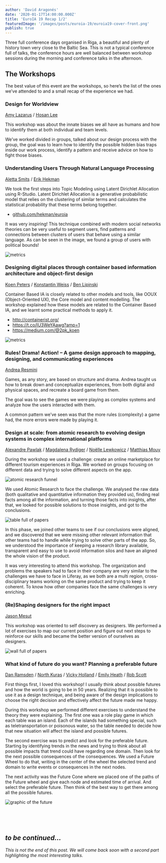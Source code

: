 ```yaml
---
author: 'David Aragonés'
date: '2020-01-17T14:00:00.000Z'
title: 'EuroIA 19 Recap 1/2'
featuredImage: '/images/posts/euroia-19/euroia19-cover-front.png'
publish: true
---
```


Three full conference days organised in Riga, a beautiful and plenty of history town very close to the Baltic Sea. This is not a typical conference full of talks, the conference hours are well balanced between workshop sessions during the morning and conference talks in the afternoon.

## The Workshops

The best value of this event are the workshops, so here’s the list of the ones we’ve attended to and a small recap of the experience we had. 

### Design for Worldview

[Amy Lazarus](https://euroia.org/person/amy-lazarus/) / [Hosan Lee](https://euroia.org/person/hosan-lee/)

This workshop was about the innate biases we all have as humans and how to identify them at both individual and team levels. 

We’ve worked divided in groups, talked about our design process with the group, the goal was to learn how to identify the possible hidden bias traps inside our work process, identify a pattern and receive advice on how to fight those biases.

### Understanding Users Through Natural Language Processing

[Aletta Smits](https://euroia.org/person/aletta-smits/) / [Erik Hekman](https://euroia.org/person/erik-hekman/)

We took the first steps into Topic Modeling using Latent Dirichlet Allocation using R-Studio. Latent Dirichlet Allocation is a generative probabilistic model that relies on the clustering of similar terms and calculates the statistical probability that these terms belong together. 

* [github.com/hekman/euroia](https://github.com/hekman/euroia) 

It was very inspiring! This technique combined with modern social networks theories can be very useful to segment users, find patterns and connections between clusters of users that behave using a similar language. As can be seen in the image, we found a group of users with political bounds!

![metrics](/images/posts/euroia-19/euroia19-natural-lang-proc.png)


### Designing digital places through container based information architecture and object-­first design

[Koen Peters](https://euroia.org/person/koen-peters/) / [Konstantin Weiss](https://euroia.org/person/konstantin-weiss/) / [Ben Lipinski](https://euroia.org/person/ben-lipinski/)

Container Based IA is closely related to other models and tools, like OOUX (Object-Oriented UX), the Core model and content modelling. The workshop explained how these models are related to the Container Based IA, and we learnt some practical methods to apply it.

* http://containerist.org/
* https://t.co/IU3WeYAawg?amp=1
* https://medium.com/@2pk_koen


![metrics](/images/posts/euroia-19/euroia19-containers.jpg)


### Rules! Drama! Action! – A game design approach to mapping, designing, and communicating experiences

[Andrea Resmini](https://euroia.org/person/andrea-resmini/)

Games, as any story, are based on structure and drama. Andrea taught us how to break down and conceptualize experiences, from both digital and physical spaces, and recreate a board game from them.

The goal was to see the games we were playing as complex systems and analyze how the users interacted with them. 

A common pattern we’ve seen was that the more rules (complexity) a game had, the more errors were made by playing it.

### Design at scale: from atomic research to evolving design systems in complex international platforms

[Alexandre Pawlak](http://2019.euroia.org/person/alexandre-pawlak/) / [Magdalena Rydiger](http://2019.euroia.org/person/magdalena-rydiger/) / [Noëlle Lewkowicz](http://2019.euroia.org/person/noelle-lewkowicz/) / [Matthias Mouy](http://2019.euroia.org/person/matthias-mouy/)

During the workshop we used a challenge: create an online marketplace for different tourism experiences in Riga. We worked on groups focusing on different data and trying to solve different aspects on the app.

![atomic research funnel](/images/posts/euroia-19/euroia19-atomic-research.png)

We used Atomic Research to face the challenge. We analysed the raw data (both qualitative and quantitative information they provided us), finding real facts among all the information, and turning those facts into insights, after that, we looked for possible solutions to those insights, and got to the conclusions. 

![table full of papers](/images/posts/euroia-19/euroia19-papers-table.png)

In this phase, we joined other teams to see if our conclusions were aligned, and we discovered that we were missing other relevant information that other teams had to handle while trying to solve other parts of the app. So, we understood the importance of keeping a research library available, transparent and easy to use to avoid information silos and have an aligned the whole vision of the product. 

It was very interesting to attend this workshop. The organization and problems the speakers had to face in their company are very similar to the challenges we have to face in Liferay, as we both are a multi region, cross-disciplinary teams working on the same product and trying to keep it coherent. To know how other companies face the same challenges is very enriching. 

### (Re)Shaping designers for the right impact

[Jason Mesut](http://2019.euroia.org/person/jason-mesut/)

This workshop was oriented to self discovery as designers. We performed a lot of exercises to map our current position and figure out next steps to reinforce our skills and became the better version of ourselves as designers. 

![wall full of papers](/images/posts/euroia-19/euroia19-workshop-wall.png)

### What kind of future do you want? Planning a preferable future

[Dan Ramsden](https://euroia.org/person/dan-ramsden/) / [North Kuras](https://euroia.org/person/north-kuras/) / [Vicky Holland](https://euroia.org/person/vicky-holland/) / [Emily Heath](https://euroia.org/person/emily-heath/) / [Rob Scott](https://euroia.org/person/rob-scott/)

First things first, I loved this workshop! I usually think about possible futures and how the world is going to be in 50 years. Realizing that it is possible to use it as a design technique, and being aware of the design implications  to choose the right decision and effectively affect the future made me happy.

During this workshop we performed different exercises to understand the theory they were explaining. The first one was a role play game in which each table was an island. Each of the islands had something special, such as teletransportation or poisonous water, so the table needed to decide how that new situation will affect the island and possible futures.

The second exercise was to predict and look for the preferable future. Starting by identifying trends in the news and trying to think about all possible impacts that trend could have regarding one domain. Then look for the next possible consequences of the consequences. We used a Future Wheel to do that, writing in the center of the wheel the selected trend and domain to write events or consequences in the next nodes.  

The next activity was the Future Cone where we placed one of the paths of the Future wheel and give each node and estimated time of arrival. And select the preferable future. Then think of the best way to get there among all the possible futures. 

![graphic of the future](/images/posts/euroia-19/euroia19-future.png)

<br/>
<br/>
<br/>

## _to be continued..._

_This is not the end of this post. We will come back soon with a second part highlighting the most interesting talks._

